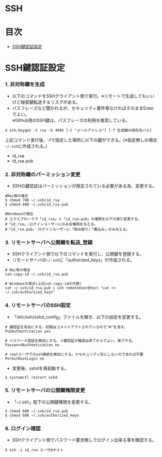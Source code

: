 # SSH
# 目次
- [SSH鍵認証設定](#SSH鍵認証設定)

# SSH鍵認証設定
### 1. 非対称鍵を生成  
- 以下のコマンドをSSHクライアント側で実行。※リモートで生成してもいいけど秘密鍵転送するリスクがある。  
- パスフレーズなど聞かれるが、セキュリティ要件等なければそのままEnterでよい。  
※Github用のSSH鍵は、パスフレーズの利用を推奨している。
```shell
$ ssh-keygen -t rsa -b 4096 [-C "メールアドレス"] [-f 生成鍵の保存先パス]
```  
上記コマンド実行後、-fで指定した場所に以下の鍵ができる。(※指定無しの場合`~/.ssh`に作成される。)
- id_rsa
- id_rsa.pub  

### 2. 非対称鍵のパーミッション変更
- SSHの鍵認証はパーミッションが限定されている必要がある為、変更する。

```shell
#Mac等の場合
$ chmod 700 ~/.ssh/id_rsa
$ chmod 600 ~/.ssh/id_rsa.pub

#Windowsの場合
# エクスプローラで「id_rsa」と「id_rsa.pub」の権限を以下の通り変更する。
#「id_rsa」：ログインユーザーにのみ全権限を与える。
#「id_rsa.pub」：ログインユーザーに「読み取り」「書込み」のみ与える。
```

### 3. リモートサーバへ公開鍵を転送_登録
- SSHクライアント側で以下のコマンドを実行し、公開鍵を登録する。
- リモートサーバの`~/.ssh`に「authorized_keys」が作成される。
```shell
# Mac等の場合
ssh-copy-id ~/.ssh/id_rsa.pub

# Windowsの場合(上記ssh-copy-idの代替)
cat ~/.ssh/id_rsa.pub | ssh remoteUser@host "cat >> ~/.ssh/authorized_keys"
```  

### 4. リモートサーバのSSH設定  
- 「/etc/ssh/sshd_config」ファイルを開き、以下の設定を変更する。
```shell
# 鍵認証を有効にする。初期はコメントアウトされているので"#"を消す。
PubAuthentication yes

# パスワード認証を無効にする。※鍵認証が確認出来てからでよい。後でやる。
PasswordAuthentication no

# rootユーザでのssh接続を無効にする。※セキュリティ気にしないのであれば不要
PermitRootLogin no
```  
- 変更後、sshdを再起動する。  
```shell
$ systemctl restart sshd
```  

### 5. リモートサーバの公開鍵権限変更  
- 「~/.ssh」配下の公開鍵権限を変更する。  
```shell
$ chmod 600 ~/.ssh/id_rsa.pub
$ chmod 600 ~/.ssh/authorized_keys
```  

### 6. ログイン確認  
- SSHクライアント側でパスワード要求無しでログイン出来る事を確認する。
```shell
$ ssh -i id_rsa ユーザ@ホスト
```